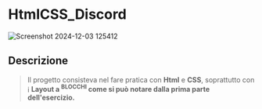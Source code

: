# HtmlCSS_Discord
![Screenshot 2024-12-03 125412](https://github.com/user-attachments/assets/7277441d-8805-44b0-8c77-717187ec8876)

## Descrizione
> Il progetto consisteva nel fare pratica con **Html** e **CSS**, soprattutto con i **Layout a <sup>BLOCCHI</sup> come si può notare dalla prima parte dell'esercizio.**

